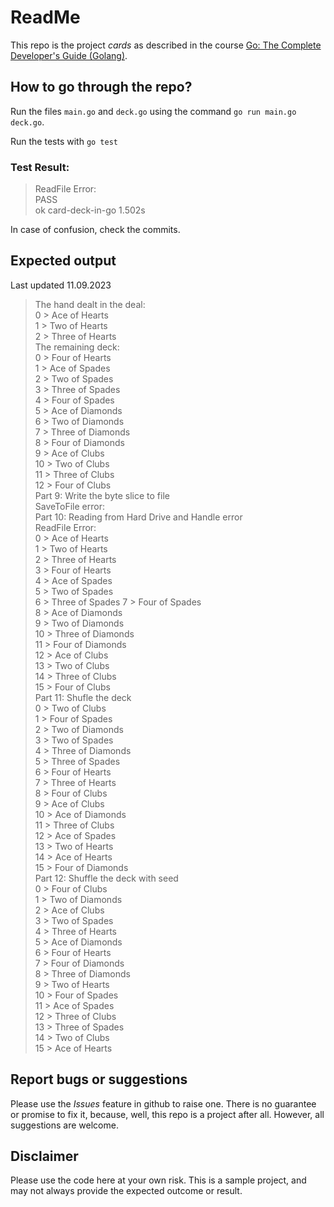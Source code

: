 # ReadMe
This repo is the project *cards* as described in the course  [Go: The Complete Developer's Guide (Golang)](https://udemy.com/course/go-the-complete-developers-guide/). 


## How to go through the repo?
Run the files `main.go` and `deck.go` using the command 
`go run main.go deck.go`.   

Run the tests with 
`go test`

### Test Result:
>ReadFile Error: <nil>  
>PASS  
>ok      card-deck-in-go 1.502s

In case of confusion, check the commits. 

## Expected output
Last updated 11.09.2023  
>The hand dealt in the deal:  
0 > Ace of Hearts  
1 > Two of Hearts  
2 > Three of Hearts  
The remaining deck:  
0 > Four of Hearts  
1 > Ace of Spades  
2 > Two of Spades  
3 > Three of Spades  
4 > Four of Spades  
5 > Ace of Diamonds  
6 > Two of Diamonds  
7 > Three of Diamonds  
8 > Four of Diamonds  
9 > Ace of Clubs  
10 > Two of Clubs  
11 > Three of Clubs  
12 > Four of Clubs  
Part 9: Write the byte slice to file  
SaveToFile error: <nil>  
Part 10: Reading from Hard Drive and Handle error  
ReadFile Error: <nil>  
0 > Ace of Hearts  
1 > Two of Hearts  
2 > Three of Hearts  
3 > Four of Hearts  
4 > Ace of Spades  
5 > Two of Spades  
6 > Three of Spades
7 > Four of Spades  
8 > Ace of Diamonds  
9 > Two of Diamonds  
10 > Three of Diamonds  
11 > Four of Diamonds  
12 > Ace of Clubs  
13 > Two of Clubs  
14 > Three of Clubs  
15 > Four of Clubs  
Part 11: Shufle the deck  
0 > Two of Clubs  
1 > Four of Spades  
2 > Two of Diamonds  
3 > Two of Spades  
4 > Three of Diamonds  
5 > Three of Spades  
6 > Four of Hearts  
7 > Three of Hearts  
8 > Four of Clubs  
9 > Ace of Clubs  
10 > Ace of Diamonds  
11 > Three of Clubs  
12 > Ace of Spades  
13 > Two of Hearts  
14 > Ace of Hearts  
15 > Four of Diamonds  
Part 12: Shuffle the deck with seed  
0 > Four of Clubs  
1 > Two of Diamonds  
2 > Ace of Clubs  
3 > Two of Spades  
4 > Three of Hearts  
5 > Ace of Diamonds  
6 > Four of Hearts  
7 > Four of Diamonds  
8 > Three of Diamonds  
9 > Two of Hearts  
10 > Four of Spades  
11 > Ace of Spades  
12 > Three of Clubs  
13 > Three of Spades  
14 > Two of Clubs  
15 > Ace of Hearts  

## Report bugs or suggestions
Please use the *Issues* feature in github to raise one. There is no guarantee or promise to fix it, because, well, this repo is a project after all. However, all suggestions are welcome. 

## Disclaimer
Please use the code here at your own risk. This is a sample project, and may not always provide the expected outcome or result. 
